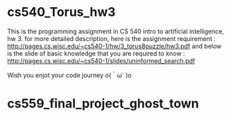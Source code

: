 # cs540_Torus_hw3
This is the programming assignment in CS 540 intro to artificial intelligence, hw 3.
for more detailed description, here is the assignment requirement : 
http://pages.cs.wisc.edu/~cs540-1/hw/3_torus8puzzle/hw3.pdf
and below is the slide of basic knowledge that you are required to know :
http://pages.cs.wisc.edu/~cs540-1/slides/uninformed_search.pdf

Wish you enjot your code journey o(｀ω´ )o
# cs559_final_project_ghost_town
